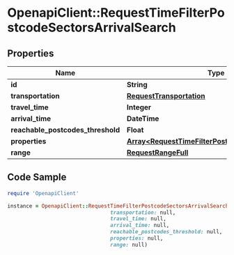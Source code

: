 # OpenapiClient::RequestTimeFilterPostcodeSectorsArrivalSearch

## Properties

Name | Type | Description | Notes
------------ | ------------- | ------------- | -------------
**id** | **String** |  | 
**transportation** | [**RequestTransportation**](RequestTransportation.md) |  | 
**travel_time** | **Integer** |  | 
**arrival_time** | **DateTime** |  | 
**reachable_postcodes_threshold** | **Float** |  | 
**properties** | [**Array&lt;RequestTimeFilterPostcodeSectorsProperty&gt;**](RequestTimeFilterPostcodeSectorsProperty.md) |  | 
**range** | [**RequestRangeFull**](RequestRangeFull.md) |  | [optional] 

## Code Sample

```ruby
require 'OpenapiClient'

instance = OpenapiClient::RequestTimeFilterPostcodeSectorsArrivalSearch.new(id: null,
                                 transportation: null,
                                 travel_time: null,
                                 arrival_time: null,
                                 reachable_postcodes_threshold: null,
                                 properties: null,
                                 range: null)
```


